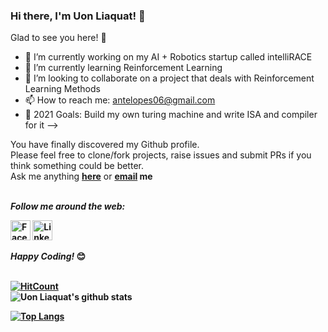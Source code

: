 ### Hi there, I'm Uon Liaquat! 👋

Glad to see you here! 🤩  

- 🔭 I’m currently working on my AI + Robotics startup called intelliRACE
- 🌱 I’m currently learning Reinforcement Learning
- 👯 I’m looking to collaborate on a project that deals with Reinforcement Learning Methods
- 📫 How to reach me: antelopes06@gmail.com
- 🥅 2021 Goals: Build my own turing machine and write ISA and compiler for it
-->


 <!--
<div align="center">
  <img src="https://raw.githubusercontent.com/Raymo111/Raymo111/master/intro.gif" alt="👋 Hi there! I'm (Raymo(111|nd Li)|https://raymond.li)" title="👋 Hi there! I'm (Raymo(111|nd Li)|https://raymond.li)"/>
-->


You have finally discovered my Github profile. <br>
Please feel free to clone/fork projects, raise issues and submit PRs if you think something could be better. <br>
Ask me anything <a href="https://github.com/deadoralive023/deadoralive023/issues/new"><b>here</b></a>
or <a href="mailto:antelopes06@gmail.com"><b>email</a> me


 <!--
### Stuff I'm really good at
<p>
  <img height="40" src="https://raw.githubusercontent.com/github/explore/80688e429a7d4ef2fca1e82350fe8e3517d3494d/topics/react/react.png">
  <img height="40" src="https://upload.wikimedia.org/wikipedia/commons/6/64/Expressjs.png">
  <img height="40" src="https://upload.wikimedia.org/wikipedia/commons/8/8e/Nextjs-logo.svg">
</p>
</div>
-->

  <br><i>Follow me around the web:</i></br>
  <p align="left">
        <a href="https://www.facebook.com/deadoralive023/"><img alt="Facebook" title="Facebook" height="32" width="32" src="https://raw.githubusercontent.com/peterthehan/peterthehan/master/assets/facebook.svg"></a>
      <a href="https://www.linkedin.com/in/uon-liaquat-5789b6146/"><img alt="LinkedIn" title="LinkedIn" height="32" width="32" src="https://raw.githubusercontent.com/peterthehan/peterthehan/master/assets/linkedin.svg"></a>
  </p>
<!--     <a target="_blank" href="https://www.linkedin.com/in/uon-liaquat-5789b6146/">🇱​🇮​🇳​🇰​🇪​🇩​🇮​🇳​</a> ●
    <a target="_blank" href="https://www.facebook.com/deadoralive023/">🇫​🇦​🇨​🇪​🇧​🇴​🇴​🇰​</a> ● -->
  
  </div>
  
  <i>Happy Coding!</i> 😊
  
  <br>[![HitCount](http://hits.dwyl.com/deadoralive023/deadoralive023.svg)](http://hits.dwyl.com/deadoralive023/deadoralive023)</br>
  ![Uon Liaquat's github stats](https://github-readme-stats.vercel.app/api?username=deadoralive023&show_icons=true&theme=radical)

  [![Top Langs](https://github-readme-stats.vercel.app/api/top-langs/?username=deadoralive023&layout=compact)](https://github.com/deadoralive023/github-readme-stats)
  


